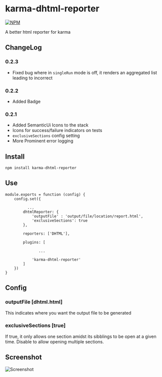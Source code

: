 # karma-dhtml-reporter
[![NPM](https://nodei.co/npm/karma-dhtml-reporter.png?downloads=true&downloadRank=true&stars=true)](https://nodei.co/npm/karma-dhtml-reporter/)


A better html reporter for karma

## ChangeLog
### 0.2.3
 - Fixed bug where in `singleRun` mode is off, it renders an aggregated list leading to incorrect

### 0.2.2
 - Added Badge

### 0.2.1
 - Added SemanticUi Icons to the stack
 - Icons for success/failure indicators on tests
 - `exclusiveSections` config setting
 - More Prominent error logging

## Install

    npm install karma-dhtml-reporter

## Use
    module.exports = function (config) {
        config.set({

              ...
            dhtmlReporter: {
                'outputFile' : 'output/file/location/report.html',
                'exclusiveSections': true
            },

            reporters: ['DHTML'],

            plugins: [

                   ...

                'karma-dhtml-reporter'
            ]
        })
    }

## Config
### outputFile [dhtml.html]
This indicates where you want the output file to be generated

### exclusiveSections [true]
If true, it only allows one section amidst its sibblings to be open at a given time.
Disable to allow opening multiple sections.



## Screenshot
![Screenshot](http://ibin.co/1pokkqMPY3Ua)

